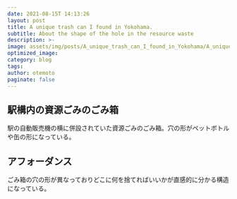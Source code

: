 ```yaml
---
date: 2021-08-15T 14:13:26
layout: post
title: A unique trash can I found in Yokohama.
subtitle: About the shape of the hole in the resource waste
description: >-
image: assets/img/posts/A_unique_trash_can_I_found_in_Yokohama/A_unique_trash_can_I_found_in_Yokohama.JPG
optimized_image: 
category: blog
tags: 
author: otemoto
paginate: false
---
```


## 駅構内の資源ごみのごみ箱

駅の自動販売機の横に併設されていた資源ごみのごみ箱。穴の形がペットボトルや缶の形になっている。

## アフォーダンス

ごみ箱の穴の形が異なっておりどこに何を捨てればいいかが直感的に分かる構造になっている。